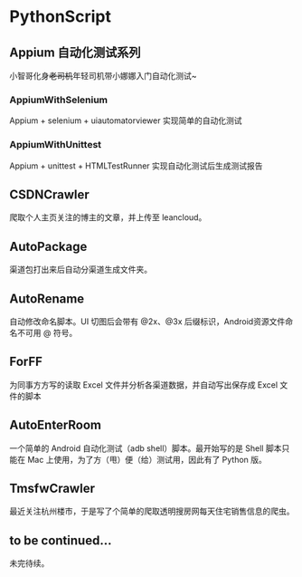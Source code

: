 # PythonScript

## Appium 自动化测试系列

小智哥化身~~老司机~~年轻司机带小娜娜入门自动化测试~

### AppiumWithSelenium

Appium + selenium + uiautomatorviewer 实现简单的自动化测试

### AppiumWithUnittest

Appium + unittest + HTMLTestRunner 实现自动化测试后生成测试报告

## CSDNCrawler

爬取个人主页关注的博主的文章，并上传至 leancloud。

## AutoPackage

渠道包打出来后自动分渠道生成文件夹。

## AutoRename

自动修改命名脚本。UI 切图后会带有 @2x、@3x 后缀标识，Android资源文件命名不可用 @ 符号。

## ForFF

为同事方方写的读取 Excel 文件并分析各渠道数据，并自动写出保存成 Excel 文件的脚本

## AutoEnterRoom

一个简单的 Android 自动化测试（adb shell）脚本。最开始写的是 Shell 脚本只能在 Mac 上使用，为了方（甩）便（给）测试用，因此有了 Python 版。

## TmsfwCrawler

最近关注杭州楼市，于是写了个简单的爬取透明搜房网每天住宅销售信息的爬虫。

## to be continued...

未完待续。

